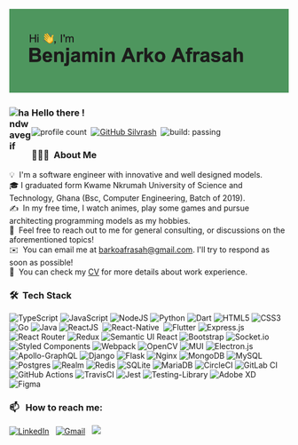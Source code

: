 ![BannerGIF](./header.png)


### <img alt="handwavegif" src="https://user-images.githubusercontent.com/39513876/112366216-8cfe7400-8cfe-11eb-8116-7d3dbae20e97.gif" width='40' align="left"/> Hello there !
![profile count](https://komarev.com/ghpvc/?username=Silvrash&color=red)&nbsp;
[![GitHub Silvrash](https://img.shields.io/github/followers/Silvrash?label=follow&style=social)](https://github.com/Silvrash)&nbsp;
![build: passing](https://img.shields.io/badge/build-passing-success)
### 👨🏻‍💻 &nbsp;About Me

💡 &nbsp;I'm a software engineer with innovative and well designed models. \
🎓&nbsp;I graduated form Kwame Nkrumah University of Science and Technology, Ghana (Bsc, Computer Engineering, Batch of 2019).\
✍️ &nbsp;In my free time, I watch animes, play some games and pursue architecting programming models as my hobbies.\
💬 &nbsp;Feel free to reach out to me for general consulting, or discussions on the aforementioned topics!\
✉️ &nbsp;You can email me at barkoafrasah@gmail.com. I'll try to respond as soon as possible!\
📄 &nbsp;You can check my [CV](https://github.com/Silvrash/cv/blob/main/example/cv.pdf) for more details about work experience.


### 🛠 &nbsp;Tech Stack

![TypeScript](https://img.shields.io/badge/typescript-%23007ACC.svg?style=plastic&logo=typescript&logoColor=white)
![JavaScript](https://img.shields.io/badge/javascript-%23323330.svg?style=plastic&logo=javascript&logoColor=%23F7DF1E)
![NodeJS](https://img.shields.io/badge/node.js-6DA55F?style=plastic&logo=node.js&logoColor=white)
![Python](https://img.shields.io/badge/python-3670A0?style=plastic&logo=python&logoColor=ffdd54)
![Dart](https://img.shields.io/badge/dart-%230175C2.svg?style=plastic&logo=dart&logoColor=white)
![HTML5](https://img.shields.io/badge/html5-%23E34F26.svg?style=plastic&logo=html5&logoColor=white)
![CSS3](https://img.shields.io/badge/css3-%231572B6.svg?style=plastic&logo=css3&logoColor=white)
![Go](https://img.shields.io/badge/go-%2300ADD8.svg?style=plastic&logo=go&logoColor=white)
![Java](https://img.shields.io/badge/java-%23ED8B00.svg?style=plastic&logo=java&logoColor=white)
![ReactJS](https://img.shields.io/badge/-ReactJS-05122A?style=plastic&logo=react&logoColor=%2361DAFB)&nbsp;
![React-Native](https://img.shields.io/badge/-React_Native-05122A?style=plastic&logo=react&logoColor=%2361DAFB)&nbsp;
![Flutter](https://img.shields.io/badge/Flutter-%2302569B.svg?style=plastic&logo=Flutter&logoColor=white)
![Express.js](https://img.shields.io/badge/express.js-%23404d59.svg?style=plastic&logo=express&logoColor=%2361DAFB)
![React Router](https://img.shields.io/badge/React_Router-CA4245?style=plastic&logo=react-router&logoColor=white)
![Redux](https://img.shields.io/badge/redux-%23593d88.svg?style=plastic&logo=redux&logoColor=white)
![Semantic UI React](https://img.shields.io/badge/Semantic%20UI%20React-%2335BDB2.svg?style=plastic&logo=SemanticUIReact&logoColor=white)
![Bootstrap](https://img.shields.io/badge/bootstrap-%23563D7C.svg?style=plastic&logo=bootstrap&logoColor=white)
![Socket.io](https://img.shields.io/badge/Socket.io-black?style=plastic&logo=socket.io&badgeColor=010101)
![Styled Components](https://img.shields.io/badge/styled--components-DB7093?style=plastic&logo=styled-components&logoColor=white)
![Webpack](https://img.shields.io/badge/webpack-%238DD6F9.svg?style=plastic&logo=webpack&logoColor=black)
![OpenCV](https://img.shields.io/badge/opencv-%23white.svg?style=plastic&logo=opencv&logoColor=white)
![MUI](https://img.shields.io/badge/MUI-%230081CB.svg?style=plastic&logo=material-ui&logoColor=white)
![Electron.js](https://img.shields.io/badge/Electron-191970?style=plastic&logo=Electron&logoColor=white)
![Apollo-GraphQL](https://img.shields.io/badge/-ApolloGraphQL-311C87?style=plastic&logo=apollo-graphql)
![Django](https://img.shields.io/badge/django-%23092E20.svg?style=plastic&logo=django&logoColor=white)
![Flask](https://img.shields.io/badge/flask-%23000.svg?style=plastic&logo=flask&logoColor=white)
![Nginx](https://img.shields.io/badge/nginx-%23009639.svg?style=plastic&logo=nginx&logoColor=white)
![MongoDB](https://img.shields.io/badge/MongoDB-%234ea94b.svg?style=plastic&logo=mongodb&logoColor=white)
![MySQL](https://img.shields.io/badge/mysql-%2300f.svg?style=plastic&logo=mysql&logoColor=white)
![Postgres](https://img.shields.io/badge/postgres-%23316192.svg?style=plastic&logo=postgresql&logoColor=white)
![Realm](https://img.shields.io/badge/Realm-39477F?style=plastic&logo=realm&logoColor=white)
![Redis](https://img.shields.io/badge/redis-%23DD0031.svg?style=plastic&logo=redis&logoColor=white)
![SQLite](https://img.shields.io/badge/sqlite-%2307405e.svg?style=plastic&logo=sqlite&logoColor=white)
![MariaDB](https://img.shields.io/badge/MariaDB-003545?style=plastic&logo=mariadb&logoColor=white)
![CircleCI](https://img.shields.io/badge/CIRCLECI-%23161616.svg?style=plastic&logo=circleci&logoColor=white)
![GitLab CI](https://img.shields.io/badge/GitLabCI-%23181717.svg?style=plastic&logo=gitlab&logoColor=white)
![GitHub Actions](https://img.shields.io/badge/githubactions-%232671E5.svg?style=plastic&logo=githubactions&logoColor=white)
![TravisCI](https://img.shields.io/badge/travisci-%232B2F33.svg?style=plastic&logo=travis&logoColor=white)
![Jest](https://img.shields.io/badge/-jest-%23C21325?style=plastic&logo=jest&logoColor=white)
![Testing-Library](https://img.shields.io/badge/-TestingLibrary-%23E33332?style=plastic&logo=testing-library&logoColor=white)
![Adobe XD](https://img.shields.io/badge/Adobe%20XD-470137?style=plastic&logo=Adobe%20XD&logoColor=#FF61F6)
![Figma](https://img.shields.io/badge/figma-%23F24E1E.svg?style=plastic&logo=figma&logoColor=white)

### 📫 &nbsp; How to reach me:


<a href="https://www.linkedin.com/in/benjamin-arko-afrasah-0452a0148/"><img alt="LinkedIn" src="https://img.shields.io/badge/linkedin%20-%230077B5.svg?&style=plastic&logo=linkedin&logoColor=white"/></a> &nbsp;
<a href="mailto:barkoafrasah@gmail.com"><img alt="Gmail" src="https://img.shields.io/badge/Gmail-D14836?style=plastic&logo=gmail&logoColor=white" /></a> &nbsp;
<a href="https://www.instagram.com/djinofcode"><img src="https://img.shields.io/badge/-@djinofcode-E4405F?style=plastic&logo=Instagram&logoColor=white"/></a> &nbsp;
